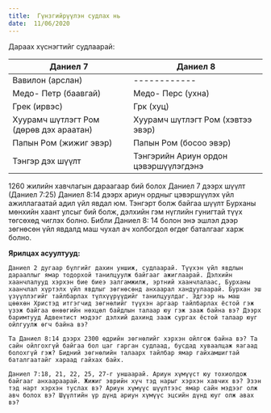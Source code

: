 ```yaml
---
title:  Гүнзгийрүүлэн судлах нь
date:  11/06/2020
---
```


Дараах хүснэгтийг судлаарай:

|Даниел 7|Даниел 8|
|---|---|
|Вавилон (арслан)|------------|
|Meдо- Петр (баавгай)|Meдо- Перс (ухна)|
|Грек (ирвэс)|Грк (хуц)|
|Хуурамч шүтлэгт Ром (дөрөв дэх араатан)|Хуурамч шүтлэгт Ром (хэвтээ эвэр)|
|Папын Ром (жижиг эвэр)|Папын Ром (босоо эвэр)|
|Тэнгэр дэх шүүлт|Тэнгэрийн Ариун ордон цэвэршүүлэгдэнэ|

1260 жилийн хавчлагын дараагаар бий болох Даниел 7 дээрх шүүлт (Даниел 7:25) Даниел 8:14 дээрх ариун ордныг цэвэршүүлэх үйл ажиллагаатай адил үйл явдал юм. Тэнгэрт болж байгаа шүүлт Бурханы мөнхийн хаант улсыг бий болж, дэлхийн гэм нүглийн гунигтай түүх төгсөхөд чиглэх болно. Библи Даниел 8: 14 болон энэ эшлэл дээр зөгнөсөн үйл явдалд маш чухал ач холбогдол өгдөг баталгааг харж болно.

**Ярилцах асуултууд:**

`Даниел 2 дугаар бүлгийг дахин уншиж, судлаарай. Түүхэн үйл явдлын дарааллыг ямар тодорхой танилцуулж байгааг ажиглаарай. Дэлхийн хаанчлалууд хэрхэн бие биеэ залгамжилж, эртний хаанчлалаас, Бурханы хаанчлал хүртэлх үйл явдлыг зөгнөсөнд анхаарал хандуулаарай. Бурхан эш үзүүллэгийг тайлбарлах түлхүүрүүдийг танилцуулдаг. Эдгээр нь маш цөөхөн Христэд итгэгчид зөгнөлийг түүхэн аргаар тайлбарлах ёстой гэж үзэж байгаа өнөөгийн нөхцөл байдлын талаар юу гэж зааж байна вэ? Дээрх баримтууд Адвентист мэдээг дэлхий дахинд зааж сургах ёстой талаар юуг ойлгуулж өгч байна вэ?`

`Та Даниел 8:14 дээрх 2300 өдрийн зөгнөлийг хэрхэн ойлгож байна вэ? Та сайн ойлгохгүй байгаа бол цаг гарган судлаад, бусдад хуваалцаж яагаад болохгүй гэж? Бидний зөгнөлийн талаарх тайлбар ямар гайхамшигтай баталгаатайг хараад гайхах байх.`

`Даниел 7:18, 21, 22, 25, 27-г уншаарай. Ариун хүмүүст юу тохиолдож байгааг анхаараарай. Жижиг эврийн хүч тэд нарыг хэрхэн хавчих вэ? Эзэн тэд нарт хэрхэн туслах вэ? Ариун хүмүүс шүүлтээс ямар сайн мэдээг олж авч болох вэ? Шүүлтийн үр дүнд ариун хүмүүс эцсийн дүнд юуг олж авах вэ?`